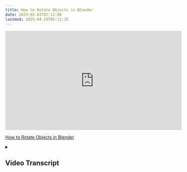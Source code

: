 ```yaml
---
title: How to Rotate Objects in Blender
date: 2025-02-01T07:12:08
lastmod: 2025-04-29T05:11:35
---
```


<div class="iframe-16-9-container">
<iframe class="youTubeIframe" width="560" height="315" src="https://www.youtube.com/embed/y6nwGRkL1k4?rel=0" title="YouTube video player" frameborder="0" allow="accelerometer; autoplay; clipboard-write; encrypted-media; gyroscope; picture-in-picture; web-share" allowfullscreen></iframe>
</div>

[How to Rotate Objects in Blender](https://youtu.be/y6nwGRkL1k4)

<details>
<summary>

## Video Transcript

</summary>

In this [Blender](./blender.md) tutorial, I'm going to show you how you can rotate objects.

Here I have a photogrammetry scan of a duck, but because of some inconsistencies in the way it was scanned, it came into Blender at a weird angle. Often if you have a photogrammetry scan, it will be rotated correctly, but many times photogrammetry scans have strange origins.

It's best to fix this in the [photogrammetry software](../photogrammetry-software.md), but we can also fix it in Blender.

Select the object in blender, then over on the left we have rotate tools. Each of these tools rotates the object in a different axis. So if I rotate on the red here, it rotates in the x axis. If I rotate on the y circle, which is the green one in Blender, it rotates on y and I can rotate it in the z axis.

At first it can be a little tricky to figure out how to rotate the object. So using this viewport alignment tool at the top right click on x. Now we're looking directly in the x direction. And then I can use the red circle to rotate the duck so it's flat this direction.

Then if I click y I can then see directly in the y direction and rotate the duck so it's flat in the y direction. Then I can double check x and then rotate it back. You need to double check both times because you're kind of slowly creeping up on what is level.

And if you do this a few times it will rotate and be flat.

If I press G, I can then move the duck up to the top. In the previous video I showed [how to scale](./scale-objects-blender.md) a duck. But it's very simple.

To scale an object in Blender, just press S and you can scale the object down. Notice that it's scaled around the object's origin point and not the bottom of the duck. So we need to reposition it. Simply look from the side, then press G and move the duck onto the pedestal.

So now we have our rotated duck. It is scaled and we're ready to make a beautiful [render](./rendering-basics-blender.md) of our duck.

Hopefully this allows you to rotate objects in Blender.

Happy 3D modeling!

</details>
